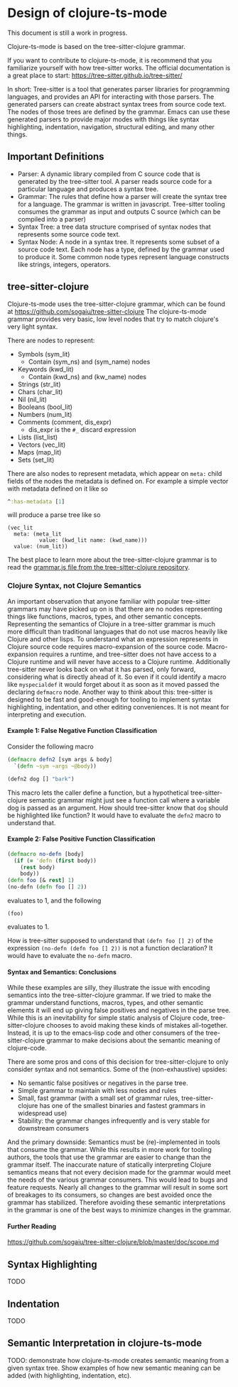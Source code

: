 # Design of clojure-ts-mode

This document is still a work in progress.

Clojure-ts-mode is based on the tree-sitter-clojure grammar.

If you want to contribute to clojure-ts-mode, it is recommend that you familiarize yourself with how tree-sitter works.
The official documentation is a great place to start: https://tree-sitter.github.io/tree-sitter/

In short:
Tree-sitter is a tool that generates parser libraries for programming languages, and provides an API for interacting with those parsers.
The generated parsers can create abstract syntax trees from source code text.
The nodes of those trees are defined by the grammar.
Emacs can use these generated parsers to provide major modes with things like syntax highlighting, indentation, navigation, structural editing, and many other things.

## Important Definitions

- Parser: A dynamic library compiled from C source code that is generated by the tree-sitter tool. A parser reads source code for a particular language and produces a syntax tree.
- Grammar: The rules that define how a parser will create the syntax tree for a language. The grammar is written in javascript. Tree-sitter tooling consumes the grammar as input and outputs C source (which can be compiled into a parser)
- Syntax Tree: a tree data structure comprised of syntax nodes that represents some source code text.
- Syntax Node: A node in a syntax tree. It represents some subset of a source code text. Each node has a type, defined by the grammar used to produce it. Some common node types represent language constructs like strings, integers, operators.

## tree-sitter-clojure

Clojure-ts-mode uses the tree-sitter-clojure grammar, which can be found at https://github.com/sogaiu/tree-sitter-clojure
The clojure-ts-mode grammar provides very basic, low level nodes that try to match clojure's very light syntax.

There are nodes to represent:
- Symbols (sym_lit)
    - Contain (sym_ns) and (sym_name) nodes
- Keywords (kwd_lit)
    - Contain (kwd_ns) and (kw_name) nodes
- Strings (str_lit)
- Chars (char_lit)
- Nil (nil_lit)
- Booleans (bool_lit)
- Numbers (num_lit)
- Comments (comment, dis_expr)
    - dis_expr is the `#_` discard expression
- Lists (list_list)
- Vectors (vec_lit)
- Maps (map_lit)
- Sets (set_lit)

There are also nodes to represent metadata, which appear on `meta:` child fields of the nodes the metadata is defined on.
For example a simple vector with metadata defined on it like so

```clojure
^:has-metadata [1]
```

will produce a parse tree like so

```
(vec_lit
  meta: (meta_lit 
          value: (kwd_lit name: (kwd_name)))
  value: (num_lit))
```

The best place to learn more about the tree-sitter-clojure grammar is to read the [grammar.js file from the tree-sitter-clojure repository](https://github.com/sogaiu/tree-sitter-clojure/blob/master/grammar.js "grammar.js").

### Clojure Syntax, not Clojure Semantics

An important observation that anyone familiar with popular tree-sitter grammars may have picked up on is that there are no nodes representing things like functions, macros, types, and other semantic concepts.
Representing the semantics of Clojure in a tree-sitter grammar is much more difficult than traditional languages that do not use macros heavily like Clojure and other lisps.
To understand what an expression represents in Clojure source code requires macro-expansion of the source code. 
Macro-expansion requires a runtime, and tree-sitter does not have access to a Clojure runtime and will never have access to a Clojure runtime.
Additionally tree-sitter never looks back on what it has parsed, only forward, considering what is directly ahead of it. So even if it could identify a macro like `myspecialdef` it would forget about it as soon as it moved passed the declaring `defmacro` node.
Another way to think about this: tree-sitter is designed to be fast and good-enough for tooling to implement syntax highlighting, indentation, and other editing conveniences. It is not meant for interpreting and execution.

#### Example 1: False Negative Function Classification

Consider the following macro

```clojure
(defmacro defn2 [sym args & body]
  `(defn ~sym ~args ~@body))

(defn2 dog [] "bark")
```


This macro lets the caller define a function, but a hypothetical tree-sitter-clojure semantic grammar might just see a function call where a variable dog is passed as an argument.
How should tree-sitter know that `dog` should be highlighted like function? It would have to evaluate the `defn2` macro to understand that.

#### Example 2: False Positive Function Classification

```clojure
(defmacro no-defn [body]
  (if (= 'defn (first body))
    (rest body)
    body))
(defn foo [& rest] 1)
(no-defn (defn foo [] 2))
```

evaluates to 1, and the following

```
(foo)
```

evaluates to 1.

How is tree-sitter supposed to understand that `(defn foo [] 2)` of the expression `(no-defn (defn foo [] 2))` is not a function declaration? It would have to evaluate the `no-defn` macro.

#### Syntax and Semantics: Conclusions

While these examples are silly, they illustrate the issue with encoding semantics into the tree-sitter-clojure grammar.
If we tried to make the grammar understand functions, macros, types, and other semantic elements it will end up giving false positives and negatives in the parse tree.
While this is an inevitability for simple static analysis of Clojure code, tree-sitter-clojure chooses to avoid making these kinds of mistakes all-together.
Instead, it is up to the emacs-lisp code and other consumers of the tree-sitter-clojure grammar to make decisions about the semantic meaning of clojure-code.

There are some pros and cons of this decision for tree-sitter-clojure to only consider syntax and not semantics.
Some of the (non-exhaustive) upsides:
- No semantic false positives or negatives in the parse tree.
- Simple grammar to maintain with less nodes and rules
- Small, fast grammar (with a small set of grammar rules, tree-sitter-clojure has one of the smallest binaries and fastest grammars in widespread use)
- Stability: the grammar changes infrequently and is very stable for downstream consumers

And the primary downside: Semantics must be (re)-implemented in tools that consume the grammar. While this results in more work for tooling authors, the tools that use the grammar are easier to change than the grammar itself. The inaccurate nature of statically interpreting Clojure semantics means that not every decision made for the grammar would meet the needs of the various grammar consumers. This would lead to bugs and feature requests. Nearly all changes to the grammar will result in some sort of breakages to its consumers, so changes are best avoided once the grammar has stabilized. Therefore avoiding these semantic interpretations in the grammar is one of the best ways to minimize changes in the grammar.

#### Further Reading

https://github.com/sogaiu/tree-sitter-clojure/blob/master/doc/scope.md

## Syntax Highlighting

TODO

## Indentation

TODO

## Semantic Interpretation in clojure-ts-mode

TODO: demonstrate how clojure-ts-mode creates semantic meaning from a given syntax tree. Show examples of how new semantic meaning can be added (with highlighting, indentation, etc).
